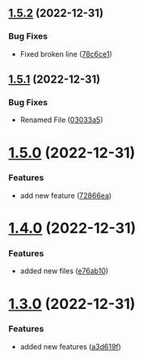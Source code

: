 ## [1.5.2](https://github.com/JayNg96/ReleasesFlow/compare/v1.5.1...v1.5.2) (2022-12-31)


### Bug Fixes

* Fixed broken line ([78c6ce1](https://github.com/JayNg96/ReleasesFlow/commit/78c6ce198dd1d0a3a4389d4d21a74f2b4fc40764))



## [1.5.1](https://github.com/JayNg96/ReleasesFlow/compare/v1.5.0...v1.5.1) (2022-12-31)


### Bug Fixes

* Renamed File ([03033a5](https://github.com/JayNg96/ReleasesFlow/commit/03033a57db2297ff1fa0b728be3f3493f365848f))



# [1.5.0](https://github.com/JayNg96/ReleasesFlow/compare/v1.4.0...v1.5.0) (2022-12-31)


### Features

* add new feature ([72866ea](https://github.com/JayNg96/ReleasesFlow/commit/72866ea195a360bd8b8a492d5df3ceffe9405748))



# [1.4.0](https://github.com/JayNg96/ReleasesFlow/compare/v1.3.0...v1.4.0) (2022-12-31)


### Features

* added new files ([e76ab10](https://github.com/JayNg96/ReleasesFlow/commit/e76ab10e5943589503b2bafa4a45b8bd87049865))



# [1.3.0](https://github.com/JayNg96/ReleasesFlow/compare/v1.2.0...v1.3.0) (2022-12-31)


### Features

* added new features ([a3d619f](https://github.com/JayNg96/ReleasesFlow/commit/a3d619fbb4dc9f0cdbdb03a303047c11bb9560cb))



